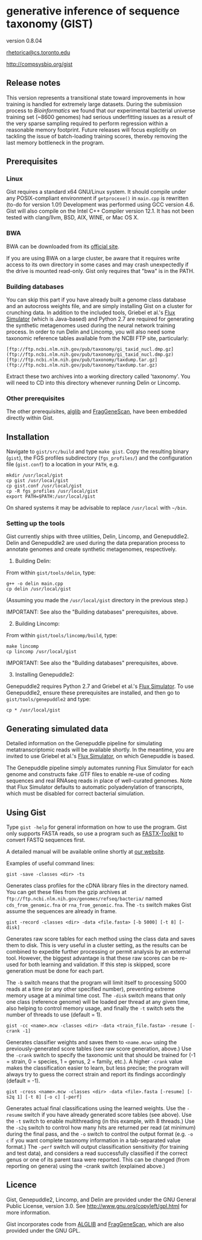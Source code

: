 generative inference of sequence taxonomy (GIST)
================================================

version 0.8.04

rhetorica@cs.toronto.edu

http://compsysbio.org/gist

Release notes
-------------

This version represents a transitional state toward improvements in how training is handled for extremely large datasets. During the submission process to *Bioinformatics* we found that our experimental bacterial universe training set (~8600 genomes) had serious underfitting issues as a result of the very sparse sampling required to perform regression within a reasonable memory footprint. Future releases will focus explicitly on tackling the issue of batch-loading training scores, thereby removing the last memory bottleneck in the program.

Prerequisites
-------------

### Linux

Gist requires a standard x64 GNU/Linux system. It should compile under any POSIX-compliant environment if `getprocexe()` in `main.cpp` is rewritten (to-do for version 1.0!) Development was performed using GCC version 4.6. Gist will also compile on the Intel C++ Compiler version 12.1. It has not been tested with clang/llvm, BSD, AIX, WINE, or Mac OS X.

### BWA

BWA can be downloaded from its [official site](http://bio-bwa.sourceforge.net).

If you are using BWA on a large cluster, be aware that it requires write access to its own directory in some cases and may crash unexpectedly if the drive is mounted read-only. Gist only requires that "bwa" is in the PATH.

### Building databases

You can skip this part if you have already built a genome class database and an autocross weights file, and are simply installing Gist on a cluster for crunching data. In addition to the included tools, Griebel et al.'s [Flux Simulator](http://sammeth.net/confluence/display/SIM/Home) (which is Java-based) and Python 2.7 are required for generating the synthetic metagenomes used during the neural network training process. In order to run Delin and Lincomp, you will also need some taxonomic reference tables available from the NCBI FTP site, particularly:

    [ftp://ftp.ncbi.nlm.nih.gov/pub/taxonomy/gi_taxid_nucl.dmp.gz](ftp://ftp.ncbi.nlm.nih.gov/pub/taxonomy/gi_taxid_nucl.dmp.gz)
    [ftp://ftp.ncbi.nlm.nih.gov/pub/taxonomy/taxdump.tar.gz](ftp://ftp.ncbi.nlm.nih.gov/pub/taxonomy/taxdump.tar.gz)

Extract these two archives into a working directory called 'taxonomy'. You will need to CD into this directory whenever running Delin or Lincomp.

### Other prerequisites

The other prerequisites, [alglib](http://www.alglib.net/) and [FragGeneScan](http://omics.informatics.indiana.edu/FragGeneScan/), have been embedded directly within Gist.

Installation
------------

Navigate to `gist/src/build` and type `make gist`. Copy the resulting binary (`gist`), the FGS profiles subdirectory (`fgs_profiles/`) and the configuration file (`gist.conf`) to a location in your `PATH`, e.g.

    mkdir /usr/local/gist
    cp gist /usr/local/gist
    cp gist.conf /usr/local/gist
    cp -R fgs_profiles /usr/local/gist
    export PATH=$PATH:/usr/local/gist

On shared systems it may be advisable to replace `/usr/local` with `~/bin`.

### Setting up the tools

Gist currently ships with three utilities, Delin, Lincomp, and Genepuddle2. Delin and Genepuddle2 are used during the data preparation process to annotate genomes and create synthetic metagenomes, respectively.  

1. Building Delin:

From within `gist/tools/delin`, type:

    g++ -o delin main.cpp
    cp delin /usr/local/gist

(Assuming you made the `/usr/local/gist` directory in the previous step.)

IMPORTANT: See also the "Building databases" prerequisites, above.

2. Building Lincomp:

From within `gist/tools/lincomp/build`, type:

    make lincomp
    cp lincomp /usr/local/gist

IMPORTANT: See also the "Building databases" prerequisites, above.

3. Installing Genepuddle2:

Genepuddle2 requires Python 2.7 and Griebel et al.'s [Flux Simulator](http://sammeth.net/confluence/display/SIM/Home). To use Genepuddle2, ensure these prerequisites are installed, and then go to `gist/tools/genepuddle2` and type:

    cp * /usr/local/gist

Generating simulated data
-------------------------

Detailed information on the Genepuddle pipeline for simulating metatranscriptomic reads will be available shortly. In the meantime, you are invited to use Griebel et al.'s [Flux Simulator](http://sammeth.net/confluence/display/SIM/Home), on which Genepuddle is based.

The Genepuddle pipeline simply automates running Flux Simulator for each genome and constructs fake .GTF files to enable re-use of coding sequences and real RNAseq reads in place of well-curated genomes. Note that Flux Simulator defaults to automatic polyadenylation of transcripts, which must be disabled for correct bacterial simulation.

Using Gist
----------

Type `gist -help` for general information on how to use the program. Gist only supports FASTA reads, so use a program such as [FASTX-Toolkit](http://hannonlab.cshl.edu/fastx_toolkit/) to convert FASTQ sequences first.

A detailed manual will be available online shortly at [our website](compsysbio.org/gist).

Examples of useful command lines:

    gist -save -classes <dir> -ts

Generates class profiles for the cDNA library files in the directory named. You can get these files from the gzip archives at `ftp://ftp.ncbi.nlm.nih.gov/genomes/refseq/bacteria/` named `cds_from_genomic.fna` or `rna_from_genomic.fna`. The `-ts` switch makes Gist assume the sequences are already in frame.

    gist -record -classes <dir> -data <file.fasta> [-b 5000] [-t 8] [-disk]

Generates raw score tables for each method using the class data and saves them to disk. This is very useful in a cluster setting, as the results can be combined to expedite further processing or permit analysis by an external tool. However, the biggest advantage is that these raw scores can be re-used for both learning and validation. If this step is skipped, score generation must be done for each part.

The `-b` switch means that the program will limit itself to processing 5000 reads at a time (or any other specified number), preventing extreme memory usage at a minimal time cost. The `-disk` switch means that only one class (reference genome) will be loaded per thread at any given time, also helping to control memory usage, and finally the `-t` switch sets the number of threads to use (default = 1).

    gist -cc <name>.mcw -classes <dir> -data <train_file.fasta> -resume [-crank -1]

Generates classifier weights and saves them to `<name.mcw>` using the previously-generated score tables (see raw score generation, above.) Use the `-crank` switch to specify the taxonomic unit that should be trained for (-1 = strain, 0 = species, 1 = genus, 2 = family, etc.). A higher `-crank` value makes the classification easier to learn, but less precise; the program will always try to guess the correct strain and report its findings accordingly (default = -1).

    gist -cross <name>.mcw -classes <dir> -data <file>.fasta [-resume] [-s2q 1] [-t 8] [-o c] [-perf]

Generates actual final classifications using the learned weights. Use the `-resume` switch if you have already generated score tables (see above). Use the `-t` switch to enable multithreading (in this example, with 8 threads.) Use the `-s2q` switch to control how many hits are returned per read (at minimum) during the final pass, and the `-o` switch to control the output format (e.g. `-o c` if you want complete taxonomy information in a tab-separated value format.) The `-perf` switch will output classification sensitivity (for training and test data), and considers a read successfully classified if the correct genus or one of its parent taxa were reported. This can be changed (from reporting on genera) using the -crank switch (explained above.)

Licence
-------

Gist, Genepuddle2, Lincomp, and Delin are provided under the GNU General Public License, version 3.0. See http://www.gnu.org/copyleft/gpl.html for more information.

Gist incorporates code from [ALGLIB](http://www.alglib.net) and [FragGeneScan](http://omics.informatics.indiana.edu/FragGeneScan/), which are also provided under the GNU GPL.
